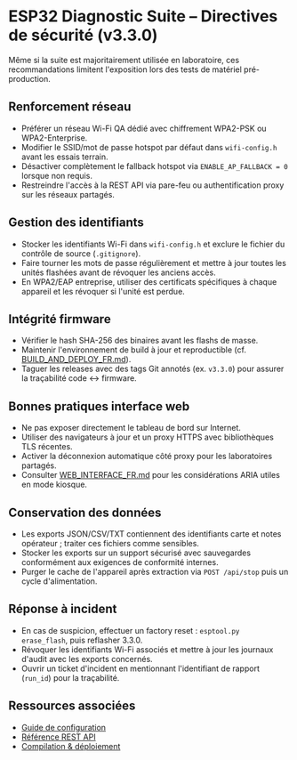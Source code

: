 # ESP32 Diagnostic Suite – Directives de sécurité (v3.3.0)

Même si la suite est majoritairement utilisée en laboratoire, ces recommandations limitent l'exposition lors des tests de
matériel pré-production.

## Renforcement réseau
- Préférer un réseau Wi-Fi QA dédié avec chiffrement WPA2-PSK ou WPA2-Enterprise.
- Modifier le SSID/mot de passe hotspot par défaut dans `wifi-config.h` avant les essais terrain.
- Désactiver complètement le fallback hotspot via `ENABLE_AP_FALLBACK = 0` lorsque non requis.
- Restreindre l'accès à la REST API via pare-feu ou authentification proxy sur les réseaux partagés.

## Gestion des identifiants
- Stocker les identifiants Wi-Fi dans `wifi-config.h` et exclure le fichier du contrôle de source (`.gitignore`).
- Faire tourner les mots de passe régulièrement et mettre à jour toutes les unités flashées avant de révoquer les anciens accès.
- En WPA2/EAP entreprise, utiliser des certificats spécifiques à chaque appareil et les révoquer si l'unité est perdue.

## Intégrité firmware
- Vérifier le hash SHA-256 des binaires avant les flashs de masse.
- Maintenir l'environnement de build à jour et reproductible (cf. [BUILD_AND_DEPLOY_FR.md](BUILD_AND_DEPLOY_FR.md)).
- Taguer les releases avec des tags Git annotés (ex. `v3.3.0`) pour assurer la traçabilité code ↔ firmware.

## Bonnes pratiques interface web
- Ne pas exposer directement le tableau de bord sur Internet.
- Utiliser des navigateurs à jour et un proxy HTTPS avec bibliothèques TLS récentes.
- Activer la déconnexion automatique côté proxy pour les laboratoires partagés.
- Consulter [WEB_INTERFACE_FR.md](WEB_INTERFACE_FR.md) pour les considérations ARIA utiles en mode kiosque.

## Conservation des données
- Les exports JSON/CSV/TXT contiennent des identifiants carte et notes opérateur ; traiter ces fichiers comme sensibles.
- Stocker les exports sur un support sécurisé avec sauvegardes conformément aux exigences de conformité internes.
- Purger le cache de l'appareil après extraction via `POST /api/stop` puis un cycle d'alimentation.

## Réponse à incident
- En cas de suspicion, effectuer un factory reset : `esptool.py erase_flash`, puis reflasher 3.3.0.
- Révoquer les identifiants Wi-Fi associés et mettre à jour les journaux d'audit avec les exports concernés.
- Ouvrir un ticket d'incident en mentionnant l'identifiant de rapport (`run_id`) pour la traçabilité.

## Ressources associées
- [Guide de configuration](CONFIG_FR.md)
- [Référence REST API](API_REFERENCE_FR.md)
- [Compilation & déploiement](BUILD_AND_DEPLOY_FR.md)
